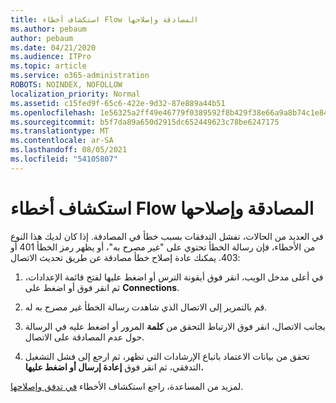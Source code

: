 ```yaml
---
title: استكشاف أخطاء Flow المصادقة وإصلاحها
ms.author: pebaum
author: pebaum
ms.date: 04/21/2020
ms.audience: ITPro
ms.topic: article
ms.service: o365-administration
ROBOTS: NOINDEX, NOFOLLOW
localization_priority: Normal
ms.assetid: c15fed9f-65c6-422e-9d32-87e889a44b51
ms.openlocfilehash: 1e56325a2ff49e46779f0389592f8b429f38e66a9a8b74c1e84742768ce25437
ms.sourcegitcommit: b5f7da89a650d2915dc652449623c78be6247175
ms.translationtype: MT
ms.contentlocale: ar-SA
ms.lasthandoff: 08/05/2021
ms.locfileid: "54105807"
---
```

# <a name="troubleshoot-flow-authentication-errors"></a>استكشاف أخطاء Flow المصادقة وإصلاحها

في العديد من الحالات، تفشل التدفقات بسبب خطأ في المصادقة. إذا كان لديك هذا النوع من الأخطاء، فإن رسالة الخطأ تحتوي على "غير مصرح به"، أو يظهر رمز الخطأ 401 أو 403. يمكنك عادة إصلاح خطأ مصادقة عن طريق تحديث الاتصال:
  
1. في أعلى مدخل الويب، انقر فوق أيقونة الترس أو اضغط عليها لفتح قائمة الإعدادات، ثم انقر فوق أو اضغط على **Connections**.
    
2. قم بالتمرير إلى الاتصال الذي شاهدت رسالة الخطأ غير مصرح به له.
    
3. بجانب الاتصال، انقر فوق الارتباط التحقق من **كلمة** المرور أو اضغط عليه في الرسالة حول عدم المصادقة على الاتصال. 
    
4. تحقق من بيانات الاعتماد باتباع الإرشادات التي تظهر، ثم ارجع إلى فشل التشغيل التدفقي، ثم انقر فوق **إعادة إرسال أو اضغط عليها.**
    
لمزيد من المساعدة، راجع استكشاف الأخطاء [في تدفق وإصلاحها](https://go.microsoft.com/fwlink/?linkid=872110).
  

